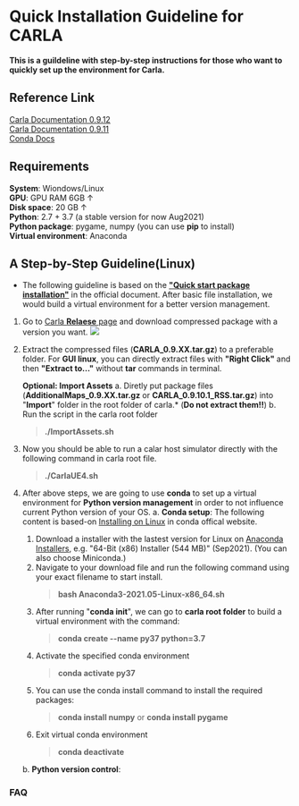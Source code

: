 # Quick Installation Guideline for CARLA
**This is a guildeline with step-by-step instructions for those who want to quickly set up the environment for Carla.**


## Reference Link
[Carla Documentation 0.9.12](https://carla.readthedocs.io/en/0.9.12/)  
[Carla Documentation 0.9.11](https://carla.readthedocs.io/en/0.9.11/)  
[Conda Docs](https://docs.conda.io/projects/conda/en/latest/index.html)  


## Requirements
**System**: Wiondows/Linux  
**GPU**: GPU RAM 6GB ↑  
**Disk space**: 20 GB ↑  
**Python**: 2.7 + 3.7 (a stable version for now Aug2021)  
**Python package**: pygame, numpy (you can use **pip** to install)  
**Virtual environment**: Anaconda  




## A Step-by-Step Guideline(Linux)
- The following guideline is based on the [**"Quick start package installation"**](https://carla.readthedocs.io/en/0.9.12/start_quickstart/) in the official document. After basic file installation, we would build a virtual environment for a better version management.

1. Go to [Carla **Relaese** page](https://github.com/carla-simulator/carla/releases) and download compressed package with a version you want.
![](https://i.imgur.com/Gpys7ky.png)
2. Extract the compressed files (**CARLA_0.9.XX.tar.gz**) to a preferable folder. For **GUI linux**, you can directly extract files with **"Right Click"** and then **"Extract to..."** without **tar** commands in terminal.

    **Optional: Import Assets**
    a. Diretly put package files (**AdditionalMaps_0.9.XX.tar.gz** or **CARLA_0.9.10.1_RSS.tar.gz**) into "**Import**" folder in the root folder of carla.* (**Do not extract them!!**)
    b. Run the script in the carla root folder
    >**./ImportAssets.sh**
3. Now you should be able to run a calar host simulator directly with the following command in carla root file.
    >**./CarlaUE4.sh**

4. After above steps, we are going to use **conda** to set up a virtual environment for **Python version management** in order to not influence current Python version of your OS.
    a. **Conda setup**:
    The following content is based-on [Installing on Linux](https://docs.conda.io/projects/conda/en/latest/user-guide/install/linux.html) in conda offical website.
    1. Download a installer with the lastest version for Linux on [Anaconda Installers](https://www.anaconda.com/products/individual-d#Downloads), e.g. "64-Bit (x86) Installer (544 MB)" (Sep2021). (You can also choose Miniconda.)
    2. Navigate to your download file and run the following command using your exact filename to start install.
        >**bash Anaconda3-2021.05-Linux-x86_64.sh**
    3. After running "**conda init**", we can go to **carla root folder** to build a virtual environment with the command:
        >**conda create --name py37 python=3.7**
    4. Activate the specified conda environment
        >**conda activate py37**
    5. You can use the conda install command to install the required packages:
        >**conda install numpy**
        or
        >**conda install pygame**
    6. Exit virtual conda environment
        >**conda deactivate**
    
    b. **Python version control**:
    
    
    
    
### FAQ
